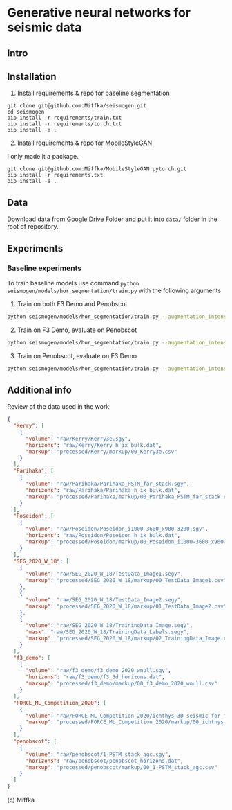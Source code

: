 # Generative neural networks for seismic data

## Intro


## Installation

1. Install requirements & repo for baseline segmentation

```
git clone git@github.com:Miffka/seismogen.git
cd seismogen
pip install -r requirements/train.txt
pip install -r requirements/torch.txt
pip install -e .
```

2. Install requirements & repo for [MobileStyleGAN](https://github.com/bes-dev/MobileStyleGAN.pytorch)

I only made it a package.

```
git clone git@github.com:Miffka/MobileStyleGAN.pytorch.git
pip install -r requirements.txt
pip install -e .
```

## Data

Download data from [Google Drive Folder](https://drive.google.com/drive/folders/1Nc1geC-cxzO5sngKJXptNFk_-2CaPmcv?usp=sharing) and put it into `data/` folder in the root of repository.

## Experiments

### Baseline experiments

To train baseline models use command `python seismogen/models/hor_segmentation/train.py` with the following arguments

1. Train on both F3 Demo and Penobscot
```bash
python seismogen/models/hor_segmentation/train.py --augmentation_intensity slight --seg_model_arch FPN --pretrained_weights imagenet --epochs 5 --task_name e5_fpn_slight_tr_f3_pen --evaluate_before_training --train_datasets f3_demo penobscot
```

2. Train on F3 Demo, evaluate on Penobscot
```bash
python seismogen/models/hor_segmentation/train.py --augmentation_intensity slight --seg_model_arch FPN --pretrained_weights imagenet --epochs 5 --task_name e5_fpn_slight_tr_f3_te_pen --evaluate_before_training --train_datasets f3_demo --test_datasets penobscot
```

3. Train on Penobscot, evaluate on F3 Demo

```bash
python seismogen/models/hor_segmentation/train.py --augmentation_intensity slight --seg_model_arch FPN --pretrained_weights imagenet --epochs 5 --task_name e5_fpn_slight_tr_pen_te_f3 --evaluate_before_training --train_datasets penobscot --test_datasets f3_demo
```


## Additional info

Review of the data used in the work:

```json
{
  "Kerry": [
    {
      "volume": "raw/Kerry/Kerry3e.sgy",
      "horizons": "raw/Kerry/Kerry_h_ix_bulk.dat",
      "markup": "processed/Kerry/markup/00_Kerry3e.csv"
    }
  ],
  "Parihaka": [
    {
      "volume": "raw/Parihaka/Parihaka_PSTM_far_stack.sgy",
      "horizons": "raw/Parihaka/Parihaka_h_ix_bulk.dat",
      "markup": "processed/Parihaka/markup/00_Parihaka_PSTM_far_stack.csv"
    }
  ],
  "Poseidon": [
    {
      "volume": "raw/Poseidon/Poseidon_i1000-3600_x900-3200.sgy",
      "horizons": "raw/Poseidon/Poseidon_h_ix_bulk.dat",
      "markup": "processed/Poseidon/markup/00_Poseidon_i1000-3600_x900-3200.csv"
    }
  ],
  "SEG_2020_W_18": [
    {
      "volume": "raw/SEG_2020_W_18/TestData_Image1.segy",
      "markup": "processed/SEG_2020_W_18/markup/00_TestData_Image1.csv"
    },
    {
      "volume": "raw/SEG_2020_W_18/TestData_Image2.segy",
      "markup": "processed/SEG_2020_W_18/markup/01_TestData_Image2.csv"
    },
    {
      "volume": "raw/SEG_2020_W_18/TrainingData_Image.segy",
      "mask": "raw/SEG_2020_W_18/TrainingData_Labels.segy",
      "markup": "processed/SEG_2020_W_18/markup/02_TrainingData_Image.csv"
    }
  ],
  "f3_demo": [
    {
      "volume": "raw/f3_demo/f3_demo_2020_wnull.sgy",
      "horizons": "raw/f3_demo/f3_3d_horizons.dat",
      "markup": "processed/f3_demo/markup/00_f3_demo_2020_wnull.csv"
    }
  ],
  "FORCE_ML_Competition_2020": [
    {
      "volume": "raw/FORCE_ML_Competition_2020/ichthys_3D_seismic_for_fault_competition.sgy",
      "markup": "processed/FORCE_ML_Competition_2020/markup/00_ichthys_3D_seismic_for_fault_competition.csv"
    }
  ],
  "penobscot": [
    {
      "volume": "raw/penobscot/1-PSTM_stack_agc.sgy",
      "horizons": "raw/penobscot/penobscot_horizons.dat",
      "markup": "processed/penobscot/markup/00_1-PSTM_stack_agc.csv"
    }
  ]
}
```


(c) Miffka